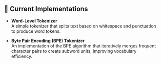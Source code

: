 ## 🚀 Current Implementations

- **Word-Level Tokenizer**  
  A simple tokenizer that splits text based on whitespace and punctuation to produce word tokens.

- **Byte Pair Encoding (BPE) Tokenizer**  
  An implementation of the BPE algorithm that iteratively merges frequent character pairs to create subword units, improving vocabulary efficiency.
